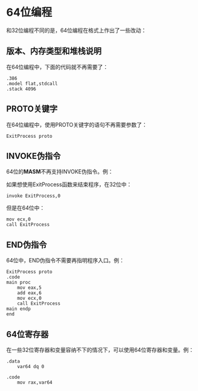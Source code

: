 # 64位编程

和32位编程不同的是，64位编程在格式上作出了一些改动：

## 版本、内存类型和堆栈说明

在64位编程中，下面的代码就不再需要了：

```assembly
.386
.model flat,stdcall
.stack 4096
```

## PROTO关键字

在64位编程中，使用PROTO关键字的语句不再需要参数了：

```assembly
ExitProcess proto
```

## INVOKE伪指令

64位的**MASM**不再支持INVOKE伪指令。例：

如果想使用ExitProcess函数来结束程序，在32位中：

```assembly
invoke ExitProcess,0
```

但是在64位中：

```assembly
mov ecx,0
call ExitProcess
```

## END伪指令

64位中，END伪指令不需要再指明程序入口。例：

```assembly
ExitProcess proto
.code
main proc
	mov eax,5
	add eax,6
	mov ecx,0
	call ExitProcess
main endp
end
```

## 64位寄存器

在一些32位寄存器和变量容纳不下的情况下，可以使用64位寄存器和变量。例：

```assembly
.data
	var64 dq 0

.code
	mov rax,var64
```

